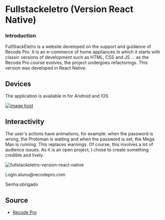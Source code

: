 # Fullstackeletro (Version React Native)



### Introduction

<p>
FullStackEletro is a website developed on the support and guidance of Recode Pro. It is an e-commerce of home appliances in which it starts with classic versions
of development such as HTML, CSS and JS ... as the Recode Pro course evolves, the project undergoes refactorings. This version was developed in React Native.
</p>


## Devices
<p>
   The application is available in for Android and IOS
</p>

<a href="https://imgbox.com/oSx5wVUZ" target="_blank"><img src="https://images2.imgbox.com/73/bc/oSx5wVUZ_o.png" alt="image host"/></a>


## Interactivity
<p>
   The user's actions have animations, for example: when the password is wrong, the Protoman is waiting and when the password is set, the Mega Man is running. This replaces warnings. Of course, this involves a lot of audience issues. As it is an open project, I chose to create something credible and lively.
</p>

![fullstackeletro-version-react-native](https://media.giphy.com/media/J1bhsMEhSr5f0ZLHZs/giphy.gif)

<p>Login:aluno@recodepro.com</p>
<p>Senha:obrigado</p>


## Source

<ul>
  <li><a href="https://www.recodepro.org.br/">Recode Pro</a></li>
</ul>
